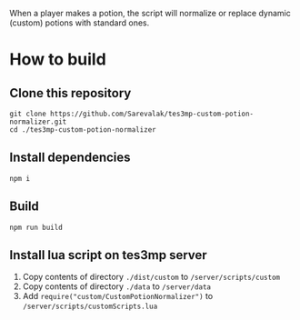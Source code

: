 When a player makes a potion, the script will normalize or replace dynamic (custom) potions with standard ones.

# How to build

## Clone this repository
```
git clone https://github.com/Sarevalak/tes3mp-custom-potion-normalizer.git
cd ./tes3mp-custom-potion-normalizer
```
## Install dependencies
```
npm i
```

## Build
```
npm run build
```

## Install lua script on tes3mp server

1. Copy contents of directory `./dist/custom` to `/server/scripts/custom`
2. Copy contents of directory `./data` to `/server/data`
2. Add `require("custom/CustomPotionNormalizer")` to `/server/scripts/customScripts.lua`
